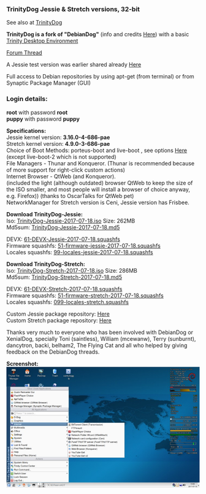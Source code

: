 
### TrinityDog Jessie & Stretch versions, 32-bit

See also at [TrinityDog](https://debiandog.github.io/doglinux/zz06-trinitydog.html)     

**TrinityDog is a fork of "DebianDog"** (info and credits [Here](index.html)) with a basic [Trinity Desktop Environment](https://www.trinitydesktop.org/)   

[Forum Thread](http://murga-linux.com/puppy/viewtopic.php?t=111075)  

A Jessie test version was earlier shared already [Here](http://murga-linux.com/puppy/viewtopic.php?p=945453#945453)              

Full access to Debian repositories by using apt-get (from terminal) or from Synaptic Package Manager (GUI)     

### Login details:    
**root** with password **root**        
**puppy** with password **puppy**    

**Specifications:**   
Jessie kernel version: **3.16.0-4-686-pae**  
Stretch kernel version: **4.9.0-3-686-pae**             
Choice of Boot Methods: porteus-boot and live-boot , see options [Here](https://github.com/DebianDog/Jessie/wiki/Boot-methods) (except live-boot-2 which is not supported)            
File Managers - Thunar and Konqueror.
(Thunar is recommended because of more support for right-click custom actions)    
Internet Browser - QtWeb (and Konqueror).   
(included the light (although outdated) browser QtWeb to keep the size of the ISO smaller, and most people will install a browser of choice anyway, e.g. Firefox))
(thanks to OscarTalks for QtWeb pet)     
NetworkManager for Stretch version is Ceni, Jessie version has Frisbee.

**Download TrinityDog-Jessie:**   
Iso: [TrinityDog-Jessie-2017-07-18.iso](https://github.com/DebianDog/trinitydog/releases/download/v1.0/TrinityDog-Jessie-2017-07-18.iso) Size: 262MB           
Md5sum: [TrinityDog-Jessie-2017-07-18.md5](https://github.com/DebianDog/trinitydog/releases/download/v1.0/TrinityDog-Jessie-2017-07-18.md5)        

DEVX: [61-DEVX-Jessie-2017-07-18.squashfs](https://github.com/DebianDog/trinitydog/releases/download/v1.0/61-DEVX-Jessie-2017-07-18.squashfs)        
Firmware squashfs: [51-firmware-jessie-2017-07-18.squashfs](https://github.com/DebianDog/trinitydog/releases/download/v1.0/51-firmware-jessie-2017-07-18.squashfs)            
Locales squashfs: [99-locales-jessie-2017-07-18.squashfs](https://debiandog.github.io/Misc/Jessie/i386/Packages/SFS/99-locales-jessie-2017-07-18.squashfs)        
        

**Download TrinityDog-Stretch:**   
Iso: [TrinityDog-Stretch-2017-07-18.iso](https://github.com/DebianDog/trinitydog/releases/download/v2.0/TrinityDog-Stretch-2017-07-18.iso) Size: 286MB           
Md5sum: [TrinityDog-Stretch-2017-07-18.md5](https://github.com/DebianDog/trinitydog/releases/download/v2.0/TrinityDog-Stretch-2017-07-18.md5)     

DEVX: [61-DEVX-Stretch-2017-07-18.squashfs](https://github.com/DebianDog/trinitydog/releases/download/v2.0/61-DEVX-Stretch-2017-07-18.squashfs)     
Firmware squashfs: [51-firmware-stretch-2017-07-18.squashfs](https://github.com/DebianDog/trinitydog/releases/download/v2.0/51-firmware-stretch-2017-07-18.squashfs)         
Locales squashfs: [099-locales-stretch.squashfs](https://debiandog.github.io/Misc/Stretch/i386/Packages/SFS/099-locales-stretch.squashfs)    

Custom Jessie package repository:  [Here](https://debiandog.github.io/Jessie/i386/Packages/)       
Custom Stretch package repository:  [Here](https://fredx181.github.io/StretchDog/i386/Packages/)               

Thanks very much to everyone who has been involved with DebianDog or XenialDog, specially Toni (saintless), William (mcewanw), Terry (sunburnt), dancytron, backi, belham2, The Flying Cat and all who helped by giving feedback on the DebianDog threads.   

**Screenshot:**                  
![TrinityDog](TrinityDog.jpg) 



